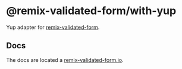 # @remix-validated-form/with-yup

Yup adapter for [remix-validated-form](https://github.com/airjp73/remix-validated-form).

## Docs

The docs are located a [remix-validated-form.io](https://www.remix-validated-form.io).